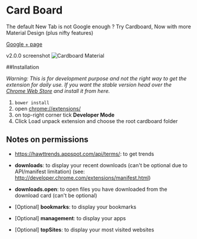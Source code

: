 Card Board
=========

The default New Tab is not Google enough ? Try Cardboard, Now with more Material Design (plus nifty features)

[Google + page](https://plus.google.com/115967816314012668475/about)  

v2.0.0 screenshot
![Cardboard Material](https://i.imgur.com/ONHiF9q.png)

##Installation

*Warning: This is for development purpose and not the right way to get the extension for daily use. If you want the stable version head over the [Chrome Web Store](https://chrome.google.com/webstore/detail/card-board-new-tab-page/hilmkmopmiomkmehbhajigccnglobaap) and install it from here.*

1. `bower install`
2. open [chrome://extensions/](chrome://extensions/)
3. on top-right corner tick **Developer Mode**
4. Click Load unpack extension and choose the root cardboard folder

## Notes on permissions

- https://hawttrends.appspot.com/api/terms/: to get trends
- **downloads**: to display your recent downloads (can't be optional due to API/manifest limitation)
(see: http://developer.chrome.com/extensions/manifest.html)
- **downloads.open**: to open files you have downloaded from the download card (can't be optional)

- [Optional] **bookmarks**: to display your bookmarks
- [Optional] **management**: to display your apps
- [Optional] **topSites**: to display your most visited websites
